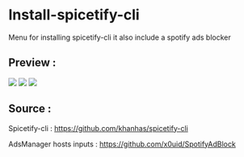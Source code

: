 # Install-spicetify-cli
Menu for installing spicetify-cli it also include a spotify ads blocker

## Preview :

![](https://i.ibb.co/qDLSHwL/1.png)
![](https://i.ibb.co/415H22N/2.png)
![](https://i.ibb.co/w057fS8/3.png)

## Source : 

Spicetify-cli : 
https://github.com/khanhas/spicetify-cli

AdsManager hosts inputs :
https://github.com/x0uid/SpotifyAdBlock

